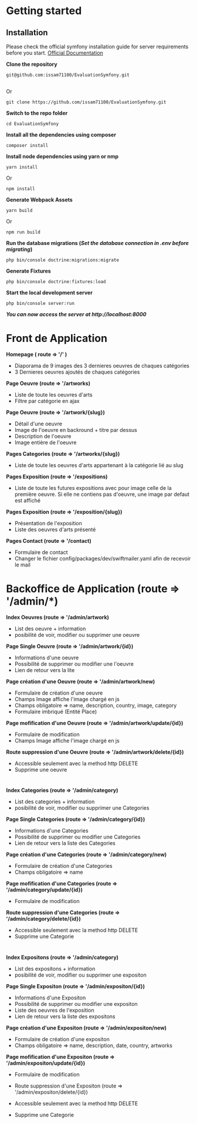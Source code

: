 # Getting started

## Installation

Please check the official symfony installation guide for server requirements before you start. [Official Documentation](https://symfony.com/doc/current/setup.html)


**Clone the repository**

    git@github.com:issam71100/EvaluationSymfony.git
##
Or 

    git clone https://github.com/issam71100/EvaluationSymfony.git
    
**Switch to the repo folder**

    cd EvaluationSymfony

**Install all the dependencies using composer**

    composer install
    
**Install node dependencies using yarn or nmp**

    yarn install

Or

    npm install

**Generate Webpack Assets**

    yarn build

Or

    npm run build

**Run the database migrations (*Set the database connection in .env before migrating*)**

    php bin/console doctrine:migrations:migrate
 

**Generate Fixtures**

    php bin/console doctrine:fixtures:load


**Start the local development server**

    php bin/console server:run

***You can now access the server at http://localhost:8000***


# Front de Application

**Homepage ( route => '/' )**

* Diaporama de 9 images des 3 dernieres oeuvres de chaques catégories 
* 3 Dernieres oeuvres ajoutés de chaques catégories

**Page Oeuvre (route => '/artworks)**

* Liste de toute les oeuvres d'arts
* Filtre par catégorie en ajax

**Page Oeuvre (route => '/artwork/{slug})**

* Détail d'une oeuvre
* Image de l'oeuvre en backround + titre par dessus
* Description de l'oeuvre
* Image entière de l'oeuvre

**Pages Categories (route => '/artworks/{slug})**

* Liste de toute les oeuvres d'arts appartenant à la catégorie lié au slug

**Pages Exposition (route => '/expositions)**

* Liste de toute les futures expositions avec pour image celle de la première oeuvre. Si elle ne contiens pas d'oeuvre, une image par defaut est affiché

**Pages Exposition (route => '/exposition/{slug})**

* Présentation de l'exposition
* Liste des oeuvres d'arts présenté

**Pages Contact (route => '/contact)**

* Formulaire de contact
* Changer le fichier config/packages/dev/swiftmailer.yaml afin de recevoir le mail


# Backoffice de Application  (route => '/admin/*)


**Index Oeuvres (route => '/admin/artwork)**

* List des oeuvre + information
* posibilité de voir, modifier ou supprimer une oeuvre

**Page Single Oeuvre (route => '/admin/artwork/{id})**

* Informations d'une oeuvre
* Possibilité de supprimer ou modifier une l'oeuvre
* Lien de retour vers la lite

**Page création d'une Oeuvre (route => '/admin/artwork/new)**

* Formulaire de création d'une oeuvre
* Champs Image affiche l'image chargé en js
* Champs obligatoire => name, description, country, image, category
* Formulaire imbriqué (Entité Place) 

**Page mofification d'une Oeuvre (route => '/admin/artwork/update/{id})**

* Formulaire de modification
* Champs Image affiche l'image chargé en js

**Route suppression d'une Oeuvre (route => '/admin/artwork/delete/{id})**

* Accessible seulement avec la method http DELETE
* Supprime une oeuvre


# 


**Index Categories (route => '/admin/category)**

* List des categories + information
* posibilité de voir, modifier ou supprimer une Categories

**Page Single Categories (route => '/admin/category/{id})**

* Informations d'une Categories
* Possibilité de supprimer ou modifier une Categories
* Lien de retour vers la liste des Categories

**Page création d'une Categories (route => '/admin/category/new)**

* Formulaire de création d'une Categories
* Champs obligatoire => name

**Page mofification d'une Categories (route => '/admin/category/update/{id})**

* Formulaire de modification

**Route suppression d'une Categories (route => '/admin/category/delete/{id})**

* Accessible seulement avec la method http DELETE
* Supprime une Categorie

# 

**Index Expositons (route => '/admin/category)**

* List des expositons + information
* posibilité de voir, modifier ou supprimer une expositon

**Page Single Expositon (route => '/admin/expositon/{id})**

* Informations d'une Expositon
* Possibilité de supprimer ou modifier une expositon
* Liste des oeuvres de l'exposition
* Lien de retour vers la liste des expositons

**Page création d'une Expositon (route => '/admin/expositon/new)**

* Formulaire de création d'une expositon
* Champs obligatoire => name, description, date, country, artworks

**Page mofification d'une Expositon (route => '/admin/expositon/update/{id})**

* Formulaire de modification

* Route suppression d'une Expositon (route => '/admin/expositon/delete/{id})

* Accessible seulement avec la method http DELETE
* Supprime une Categorie